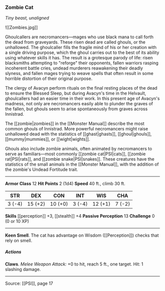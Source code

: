### Zombie Cat
_Tiny beast, unaligned_

![[Zombies.jpg]]

Ghoulcallers are necromancers—mages who use black mana to call forth the dead from graveyards. These risen dead are called ghouls, or the unhallowed. The ghoulcaller fills the fragile mind of his or her creation with a single driving purpose, which the ghoul carries out to the best of its ability using whatever skills it has. The result is a grotesque parody of life: risen blacksmiths attempting to "reforge" their opponents, fallen warriors rasping incoherent battle cries, undead murderers reawakening their deadly slyness, and fallen mages trying to weave spells that often result in some horrible distortion of their original purpose.

The clergy of Avacyn perform rituals on the final resting places of the dead to ensure the Blessed Sleep, but during Avacyn's time in the Helvault, ghoulcallers had an easier time in their work. In this present age of Avacyn's madness, not only are necromancers easily able to plunder the graves of the fallen, but ghouls seem to arise spontaneously from graves across Innistrad.

The [[zombie|zombies]] in the [[Monster Manual]] describe the most common ghouls of Innistrad. More powerful necromancers might raise unhallowed dead with the statistics of [[ghast|ghasts]], [[ghoul|ghouls]], [[mummy|mummies]], or [[wight|wights]].

Ghouls also include zombie animals, often animated by necromancers to serve as familiars—most commonly [[zombie cat|PSI|cats]], [[zombie rat|PSI|rats]], and [[zombie snake|PSI|snakes]]. These creatures have the statistics of the small animals in the [[Monster Manual]], with the addition of the zombie's Undead Fortitude trait.



---

**Armor Class** 12
**Hit Points** 2 (1d4)
**Speed** 40 ft., climb 30 ft.

| STR     | DEX     | CON     | INT     | WIS     | CHA     |
|---------|---------|---------|---------|---------|---------|
| 3 (-4) | 15 (+2) | 10 (+0) | 3 (-4) | 12 (+1) | 7 (-2) |

**Skills** [[perception]] +3, [[stealth]] +4
**Passive Perception** 13
**Challenge** 0 (0 or 10 XP)

---

**Keen Smell**. The cat has advantage on Wisdom ([[Perception]]) checks that rely on smell.

##### Actions
**Claws**. _Melee Weapon Attack:_ +0 to hit, reach 5 ft., one target. Hit: 1 slashing damage.


---

Source: [[PSI]], page 17
